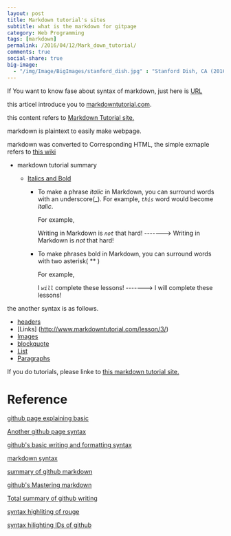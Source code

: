```yaml
---
layout: post
title: Markdown tutorial's sites
subtitle: what is the markdown for gitpage
category: Web Programming
tags: [markdown]
permalink: /2016/04/12/Mark_down_tutorial/
comments: true
social-share: true
big-image:
  - "/img/Image/BigImages/stanford_dish.jpg" : "Stanford Dish, CA (2016)"
---
```


If You want to know fase about syntax of markdown, just here is [URL](https://daringfireball.net/projects/markdown/basics)

this articel introduce you to <a href = "http://www.markdowntutorial.com/"> markdowntutorial.com</a>.

this content refers to  <a href = "http://www.markdowntutorial.com/">Markdown Tutorial site. </a>

markdown is plaintext to easily make webpage. 

markdown was converted to Corresponding HTML, the simple exmaple refers to <a href = "https://en.wikipedia.org/wiki/Markdown#Syntax_examples">this wiki</a> 

* markdown tutorial summary

  * [Italics and Bold](http://www.markdowntutorial.com/lesson/1/)
    * To make a phrase _italic_ in Markdown, you can surround words with an underscore(_). For example, <code>_this_</code> word would become _italic_.
    
      For example,
    
      Writing in Markdown is <code>_not_</code> that hard!  ------->   Writing in Markdown is _not_ that hard!   
    
    * To make phrases bold in Markdown, you can surround words with two asterisk( ** )
  
      For example,
    
      I <code>*will*</code> complete these lessons!  ------->  I will complete these lessons!

 the another syntax is as follows.

  * [headers](http://www.markdowntutorial.com/lesson/2/)
  * [Links] (http://www.markdowntutorial.com/lesson/3/)
  * [Images](http://www.markdowntutorial.com/lesson/4/)
  * [blockquote](http://www.markdowntutorial.com/lesson/5/)
  * [List](http://www.markdowntutorial.com/lesson/6/)
  * [Paragraphs](http://www.markdowntutorial.com/lesson/7/)
  
If you do tutorials, please linke to <a href = "http://www.markdowntutorial.com/"> this markdown tutorial site.</a>


# Reference 

 [github page explaining basic](https://help.github.com/articles/basic-writing-and-formatting-syntax/)
 
 [Another github page syntax](https://github.com/adam-p/markdown-here/wiki/Markdown-Cheatsheet)
 
 [github's basic writing and formatting syntax](https://help.github.com/articles/basic-writing-and-formatting-syntax/)
 
 [markdown syntax](https://www.reviewboard.org/docs/manual/2.5/users/markdown/) 
 
 [summary of github markdown](https://enterprise.github.com/downloads/en/markdown-cheatsheet.pdf)
 
 [github's Mastering markdown](https://guides.github.com/features/mastering-markdown/)
 
 [Total summary of github writing](https://help.github.com/categories/writing-on-github/)

 [syntax highliting of rouge](https://github.com/jneen/rouge/wiki/List-of-supported-languages-and-lexers)

 [syntax hilighting IDs of github](https://github.com/jmm/gfm-lang-ids/wiki/GitHub-Flavored-Markdown-%28GFM%29-language-IDs)
